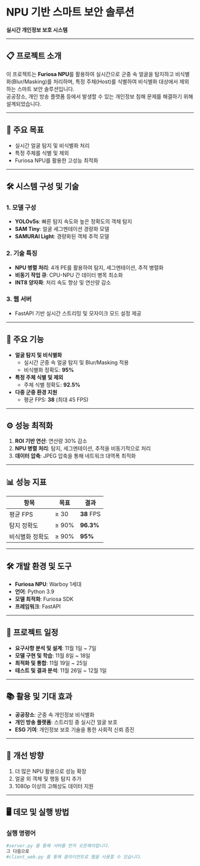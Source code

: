 # NPU 기반 스마트 보안 솔루션  
**실시간 개인정보 보호 시스템**

---

## 📋 프로젝트 소개  
이 프로젝트는 **Furiosa NPU**를 활용하여 실시간으로 군중 속 얼굴을 탐지하고 비식별화(Blur/Masking)를 처리하며, 특정 주체(Host)를 식별하여 비식별화 대상에서 제외하는 스마트 보안 솔루션입니다.  
공공장소, 개인 방송 플랫폼 등에서 발생할 수 있는 개인정보 침해 문제를 해결하기 위해 설계되었습니다.

---

## 🎯 주요 목표  
- 실시간 얼굴 탐지 및 비식별화 처리  
- 특정 주체를 식별 및 제외  
- Furiosa NPU를 활용한 고성능 최적화  

---

## 🛠️ 시스템 구성 및 기술  
### 1. **모델 구성**  
- **YOLOv5s**: 빠른 탐지 속도와 높은 정확도의 객체 탐지  
- **SAM Tiny**: 얼굴 세그멘테이션 경량화 모델  
- **SAMURAI Light**: 경량화된 객체 추적 모델  

### 2. **기술 특징**  
- **NPU 병렬 처리**: 4개 PE를 활용하여 탐지, 세그멘테이션, 추적 병렬화  
- **비동기 작업 큐**: CPU-NPU 간 데이터 병목 최소화  
- **INT8 양자화**: 처리 속도 향상 및 연산량 감소  

### 3. **웹 서버**  
- FastAPI 기반 실시간 스트리밍 및 모자이크 모드 설정 제공  

---

## 🚀 주요 기능  
- **얼굴 탐지 및 비식별화**  
  - 실시간 군중 속 얼굴 탐지 및 Blur/Masking 적용  
  - 비식별화 정확도: **95%**  
- **특정 주체 식별 및 제외**  
  - 주체 식별 정확도: **92.5%**  
- **다중 군중 환경 지원**  
  - 평균 FPS: **38** (최대 45 FPS)  

---

## ⚙️ 성능 최적화  
1. **ROI 기반 연산**: 연산량 30% 감소  
2. **NPU 병렬 처리**: 탐지, 세그멘테이션, 추적을 비동기적으로 처리  
3. **데이터 압축**: JPEG 압축을 통해 네트워크 대역폭 최적화  

---

## 📊 성능 지표  
| 항목            | 목표    | 결과         |
|-----------------|--------|-------------|
| 평균 FPS        | ≥ 30   | **38** FPS  |
| 탐지 정확도     | ≥ 90%  | **96.3%**   |
| 비식별화 정확도 | ≥ 90%  | **95%**     |

---

## 🛠️ 개발 환경 및 도구  
- **Furiosa NPU**: Warboy 1세대  
- **언어**: Python 3.9  
- **모델 최적화**: Furiosa SDK  
- **프레임워크**: FastAPI  

---

## 📅 프로젝트 일정  
- **요구사항 분석 및 설계**: 11월 1일 ~ 7일  
- **모델 구현 및 학습**: 11월 8일 ~ 18일  
- **최적화 및 통합**: 11월 19일 ~ 25일  
- **테스트 및 결과 분석**: 11월 26일 ~ 12월 1일  

---

## 📚 활용 및 기대 효과  
- **공공장소**: 군중 속 개인정보 비식별화  
- **개인 방송 플랫폼**: 스트리밍 중 실시간 얼굴 보호  
- **ESG 기여**: 개인정보 보호 기술을 통한 사회적 신뢰 증진  

---

## 📝 개선 방향  
1. 더 많은 NPU 활용으로 성능 확장  
2. 얼굴 외 객체 및 행동 탐지 추가  
3. 1080p 이상의 고해상도 데이터 지원  

---

## 🖥️ 데모 및 실행 방법  
### 실행 명령어  
```bash
#server.py 를 통해 서버를 먼저 오픈해야합니다.
그 다음으로
#client_web.py 를 통해 클라이언트로 웹을 사용할 수 있습니다.
